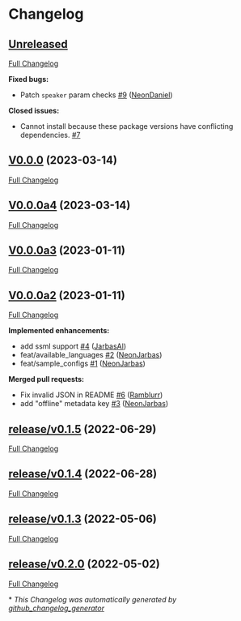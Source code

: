 # Changelog

## [Unreleased](https://github.com/OpenVoiceOS/ovos-tts-plugin-mimic3/tree/HEAD)

[Full Changelog](https://github.com/OpenVoiceOS/ovos-tts-plugin-mimic3/compare/V0.0.0...HEAD)

**Fixed bugs:**

- Patch `speaker` param checks [\#9](https://github.com/OpenVoiceOS/ovos-tts-plugin-mimic3/pull/9) ([NeonDaniel](https://github.com/NeonDaniel))

**Closed issues:**

- Cannot install because these package versions have conflicting dependencies. [\#7](https://github.com/OpenVoiceOS/ovos-tts-plugin-mimic3/issues/7)

## [V0.0.0](https://github.com/OpenVoiceOS/ovos-tts-plugin-mimic3/tree/V0.0.0) (2023-03-14)

[Full Changelog](https://github.com/OpenVoiceOS/ovos-tts-plugin-mimic3/compare/V0.0.0a4...V0.0.0)

## [V0.0.0a4](https://github.com/OpenVoiceOS/ovos-tts-plugin-mimic3/tree/V0.0.0a4) (2023-03-14)

[Full Changelog](https://github.com/OpenVoiceOS/ovos-tts-plugin-mimic3/compare/V0.0.0a3...V0.0.0a4)

## [V0.0.0a3](https://github.com/OpenVoiceOS/ovos-tts-plugin-mimic3/tree/V0.0.0a3) (2023-01-11)

[Full Changelog](https://github.com/OpenVoiceOS/ovos-tts-plugin-mimic3/compare/V0.0.0a2...V0.0.0a3)

## [V0.0.0a2](https://github.com/OpenVoiceOS/ovos-tts-plugin-mimic3/tree/V0.0.0a2) (2023-01-11)

[Full Changelog](https://github.com/OpenVoiceOS/ovos-tts-plugin-mimic3/compare/release/v0.1.5...V0.0.0a2)

**Implemented enhancements:**

- add ssml support [\#4](https://github.com/OpenVoiceOS/ovos-tts-plugin-mimic3/pull/4) ([JarbasAl](https://github.com/JarbasAl))
- feat/available\_languages [\#2](https://github.com/OpenVoiceOS/ovos-tts-plugin-mimic3/pull/2) ([NeonJarbas](https://github.com/NeonJarbas))
- feat/sample\_configs [\#1](https://github.com/OpenVoiceOS/ovos-tts-plugin-mimic3/pull/1) ([NeonJarbas](https://github.com/NeonJarbas))

**Merged pull requests:**

- Fix invalid JSON in README [\#6](https://github.com/OpenVoiceOS/ovos-tts-plugin-mimic3/pull/6) ([Ramblurr](https://github.com/Ramblurr))
- add "offline" metadata key [\#3](https://github.com/OpenVoiceOS/ovos-tts-plugin-mimic3/pull/3) ([NeonJarbas](https://github.com/NeonJarbas))

## [release/v0.1.5](https://github.com/OpenVoiceOS/ovos-tts-plugin-mimic3/tree/release/v0.1.5) (2022-06-29)

[Full Changelog](https://github.com/OpenVoiceOS/ovos-tts-plugin-mimic3/compare/release/v0.1.4...release/v0.1.5)

## [release/v0.1.4](https://github.com/OpenVoiceOS/ovos-tts-plugin-mimic3/tree/release/v0.1.4) (2022-06-28)

[Full Changelog](https://github.com/OpenVoiceOS/ovos-tts-plugin-mimic3/compare/release/v0.1.3...release/v0.1.4)

## [release/v0.1.3](https://github.com/OpenVoiceOS/ovos-tts-plugin-mimic3/tree/release/v0.1.3) (2022-05-06)

[Full Changelog](https://github.com/OpenVoiceOS/ovos-tts-plugin-mimic3/compare/release/v0.2.0...release/v0.1.3)

## [release/v0.2.0](https://github.com/OpenVoiceOS/ovos-tts-plugin-mimic3/tree/release/v0.2.0) (2022-05-02)

[Full Changelog](https://github.com/OpenVoiceOS/ovos-tts-plugin-mimic3/compare/6aac90a9720bfe6ea70190b1c882f39b34e422e3...release/v0.2.0)



\* *This Changelog was automatically generated by [github_changelog_generator](https://github.com/github-changelog-generator/github-changelog-generator)*
